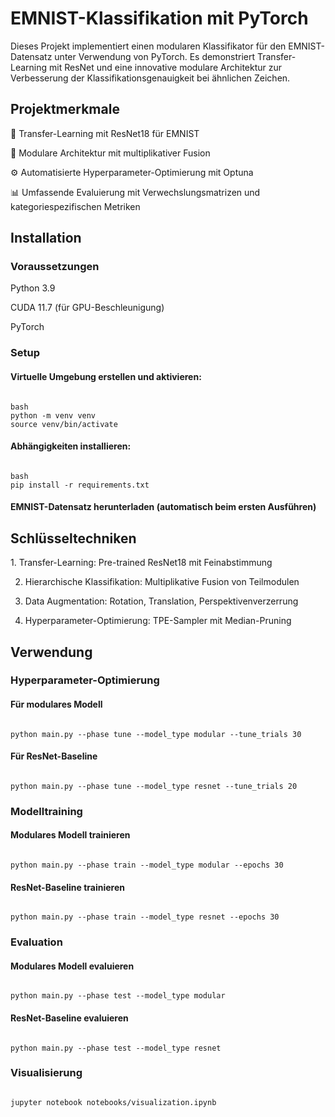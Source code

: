 <h1>EMNIST-Klassifikation mit PyTorch</h1>

Dieses Projekt implementiert einen modularen Klassifikator für den EMNIST-Datensatz unter Verwendung von PyTorch. Es demonstriert Transfer-Learning mit ResNet und eine innovative modulare Architektur zur Verbesserung der Klassifikationsgenauigkeit bei ähnlichen Zeichen.

<h2>Projektmerkmale</h2>
🚀 Transfer-Learning mit ResNet18 für EMNIST

🧩 Modulare Architektur mit multiplikativer Fusion

⚙️ Automatisierte Hyperparameter-Optimierung mit Optuna

📊 Umfassende Evaluierung mit Verwechslungsmatrizen und kategoriespezifischen Metriken



<h2>Installation</h2>
<h3>Voraussetzungen</h3>
Python 3.9

CUDA 11.7 (für GPU-Beschleunigung)

PyTorch 

<h3>Setup</h3>
<h4>Virtuelle Umgebung erstellen und aktivieren:</h4>
<code>
bash
python -m venv venv
source venv/bin/activate
</code>
<h4>Abhängigkeiten installieren:</h4>
<code>
bash
pip install -r requirements.txt
</code>
<h4>EMNIST-Datensatz herunterladen (automatisch beim ersten Ausführen)
</h4>

<h2>Schlüsseltechniken</h2>
1. Transfer-Learning: Pre-trained ResNet18 mit Feinabstimmung 

2. Hierarchische Klassifikation: Multiplikative Fusion von Teilmodulen 

3. Data Augmentation: Rotation, Translation, Perspektivenverzerrung 

4. Hyperparameter-Optimierung: TPE-Sampler mit Median-Pruning


<h2>Verwendung</h2>
<h3>Hyperparameter-Optimierung</h3>

#### Für modulares Modell
<code>
python main.py --phase tune --model_type modular --tune_trials 30
</code>

#### Für ResNet-Baseline
<code>
python main.py --phase tune --model_type resnet --tune_trials 20
</code>

### Modelltraining
#### Modulares Modell trainieren
<code>
python main.py --phase train --model_type modular --epochs 30
</code>

#### ResNet-Baseline trainieren
<code>
python main.py --phase train --model_type resnet --epochs 30
</code>

### Evaluation
#### Modulares Modell evaluieren
<code>
python main.py --phase test --model_type modular
</code>

#### ResNet-Baseline evaluieren
<code>
python main.py --phase test --model_type resnet
</code>

### Visualisierung
<code>
jupyter notebook notebooks/visualization.ipynb
</code>